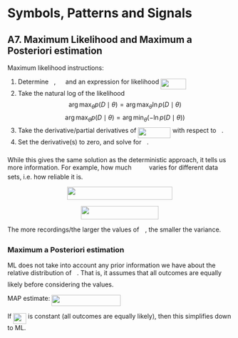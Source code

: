 # Symbols, Patterns and Signals

## A7. Maximum Likelihood and Maximum a Posteriori estimation

Maximum likelihood instructions:

1. Determine <img src="tex/27e556cf3caa0673ac49a8f0de3c73ca.svg?invert_in_darkmode&sanitize=true" align=middle width=8.173588500000005pt height=22.831379999999992pt/>, <img src="tex/78ec2b7008296ce0561cf83393cb746d.svg?invert_in_darkmode&sanitize=true" align=middle width=14.06623184999999pt height=22.465723500000017pt/> and an expression for likelihood <img src="tex/be133e90bb7dc225c29fd23c55145668.svg?invert_in_darkmode&sanitize=true" align=middle width=56.9943pt height=24.65759999999998pt/>
2. Take the natural log of the likelihood
   $$\arg\max_\theta p(D\mid\theta) = \arg\max_\theta\ln p(D\mid\theta)$$
   $$\arg\max_\theta p(D\mid\theta) = \arg\min_\theta\left(-\ln p(D\mid\theta)\right)$$
3. Take the derivative/partial derivatives of <img src="tex/4d2f698956e0aff9eb0ae7e3ca14e83d.svg?invert_in_darkmode&sanitize=true" align=middle width=73.43259pt height=24.65759999999998pt/> with respect to <img src="tex/27e556cf3caa0673ac49a8f0de3c73ca.svg?invert_in_darkmode&sanitize=true" align=middle width=8.173588500000005pt height=22.831379999999992pt/>.
4. Set the derivative(s) to zero, and solve for <img src="tex/27e556cf3caa0673ac49a8f0de3c73ca.svg?invert_in_darkmode&sanitize=true" align=middle width=8.173588500000005pt height=22.831379999999992pt/>.

While this gives the same solution as the deterministic approach, it tells us more information. For example, how much <img src="tex/b7ead6365bcea1f706f456ed3aea9b0d.svg?invert_in_darkmode&sanitize=true" align=middle width=31.477050000000002pt height=14.155350000000013pt/> varies for different data sets, i.e. how reliable it is.

<p align="center"><img src="tex/d83852ae8613bccff1841403793f11c6.svg?invert_in_darkmode&sanitize=true" align=middle width=235.7421pt height=29.589285pt/></p>

<p align="center"><img src="tex/df4505f463f76e1faf4308308c960456.svg?invert_in_darkmode&sanitize=true" align=middle width=174.64095pt height=29.589285pt/></p>

The more recordings/the larger the values of <img src="tex/332cc365a4987aacce0ead01b8bdcc0b.svg?invert_in_darkmode&sanitize=true" align=middle width=9.395100000000005pt height=14.155350000000013pt/>, the smaller the variance.

### Maximum a Posteriori estimation

ML does not take into account any prior information we have about the relative distribution of <img src="tex/27e556cf3caa0673ac49a8f0de3c73ca.svg?invert_in_darkmode&sanitize=true" align=middle width=8.173588500000005pt height=22.831379999999992pt/>. That is, it assumes that all outcomes are equally likely before considering the values.

MAP estimate: <img src="tex/6f0dc4d1756b5aadcf27eb6005abd3c5.svg?invert_in_darkmode&sanitize=true" align=middle width=154.796895pt height=24.65759999999998pt/>

If <img src="tex/0d3b1c8bc45ee48700a21f044adb8cba.svg?invert_in_darkmode&sanitize=true" align=middle width=29.229585000000004pt height=24.65759999999998pt/> is constant (all outcomes are equally likely), then this simplifies down to ML.
